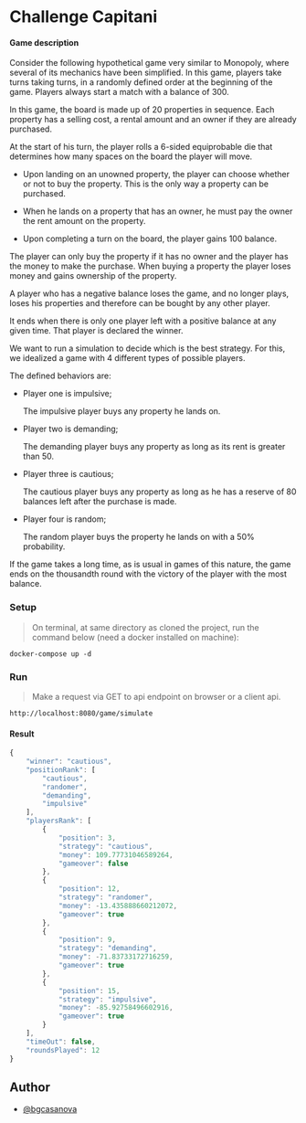 # Challenge Capitani

#### Game description

Consider the following hypothetical game very similar to Monopoly, where several of its mechanics have been simplified. In this game, players take turns taking turns, in a randomly defined order at the beginning of the game. Players always start a match with a balance of 300.

In this game, the board is made up of 20 properties in sequence. Each property has a selling cost, a rental amount and an owner if they are already purchased.

At the start of his turn, the player rolls a 6-sided equiprobable die that determines how many spaces on the board the player will move.

* Upon landing on an unowned property, the player can choose whether or not to buy the property. This is the only way a property can be purchased.

* When he lands on a property that has an owner, he must pay the owner the rent amount on the property.

* Upon completing a turn on the board, the player gains 100 balance.

The player can only buy the property if it has no owner and the player has the money to make the purchase. When buying a property the player loses money and gains ownership of the property.

A player who has a negative balance loses the game, and no longer plays, loses his properties and therefore can be bought by any other player.

It ends when there is only one player left with a positive balance at any given time. That player is declared the winner.

We want to run a simulation to decide which is the best strategy. For this, we idealized a game with 4 different types of possible players.

The defined behaviors are:

* Player one is impulsive;

    The impulsive player buys any property he lands on.

* Player two is demanding;

    The demanding player buys any property as long as its rent is greater than 50.

* Player three is cautious;

    The cautious player buys any property as long as he has a reserve of 80 balances left after the purchase is made.

* Player four is random;

    The random player buys the property he lands on with a 50% probability.

If the game takes a long time, as is usual in games of this nature, the game ends on the thousandth round with the victory of the player with the most balance.

### Setup

> On terminal, at same directory as cloned the project, run the command below (need a docker installed on machine):
```shell
docker-compose up -d
```
### Run

> Make a request via GET to api endpoint on browser or a client api.
```shell
http://localhost:8080/game/simulate
```

#### Result

```javascript
{
	"winner": "cautious",
	"positionRank": [
		"cautious",
		"randomer",
		"demanding",
		"impulsive"
	],
	"playersRank": [
		{
			"position": 3,
			"strategy": "cautious",
			"money": 109.77731046589264,
			"gameover": false
		},
		{
			"position": 12,
			"strategy": "randomer",
			"money": -13.435888660212072,
			"gameover": true
		},
		{
			"position": 9,
			"strategy": "demanding",
			"money": -71.83733172716259,
			"gameover": true
		},
		{
			"position": 15,
			"strategy": "impulsive",
			"money": -85.92758496602916,
			"gameover": true
		}
	],
	"timeOut": false,
	"roundsPlayed": 12
}
```


## Author

- [@bgcasanova](https://www.github.com/bernardocasanova)

